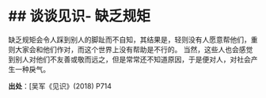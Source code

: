 # \## 谈谈见识- 缺乏规矩

缺乏规矩会令人踩到别人的脚趾而不自知，其结果是，轻则没有人愿意帮他们，重则大家会和他们作对，而这个世界上没有帮助是不行的。
当然，这些人也会感觉到别人对他们不友善或敬而远之，但是常常还不知道原因，于是便对人，对社会产生一种戾气。


**出处**：[吴军《见识》(2018) P714
